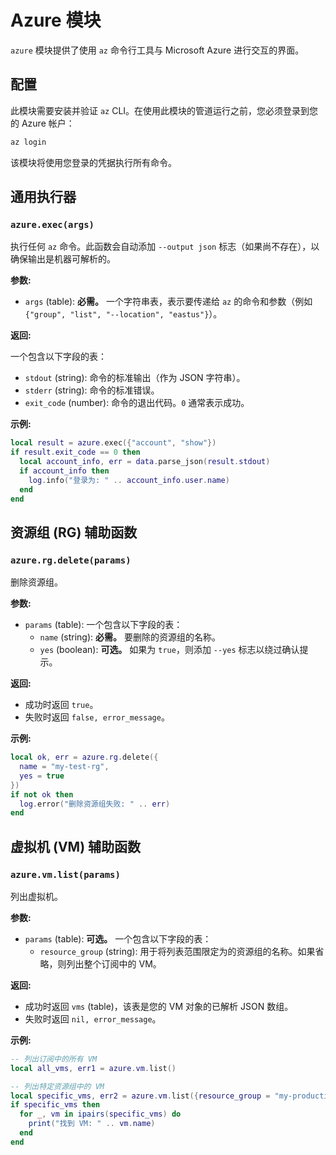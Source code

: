 # Azure 模块

`azure` 模块提供了使用 `az` 命令行工具与 Microsoft Azure 进行交互的界面。

## 配置

此模块需要安装并验证 `az` CLI。在使用此模块的管道运行之前，您必须登录到您的 Azure 帐户：

```bash
az login
```

该模块将使用您登录的凭据执行所有命令。

## 通用执行器

### `azure.exec(args)`

执行任何 `az` 命令。此函数会自动添加 `--output json` 标志（如果尚不存在），以确保输出是机器可解析的。

**参数:**

- `args` (table): **必需。** 一个字符串表，表示要传递给 `az` 的命令和参数（例如 `{"group", "list", "--location", "eastus"}`）。

**返回:**

一个包含以下字段的表：
- `stdout` (string): 命令的标准输出（作为 JSON 字符串）。
- `stderr` (string): 命令的标准错误。
- `exit_code` (number): 命令的退出代码。`0` 通常表示成功。

**示例:**

```lua
local result = azure.exec({"account", "show"})
if result.exit_code == 0 then
  local account_info, err = data.parse_json(result.stdout)
  if account_info then
    log.info("登录为: " .. account_info.user.name)
  end
end
```

## 资源组 (RG) 辅助函数

### `azure.rg.delete(params)`

删除资源组。

**参数:**

- `params` (table): 一个包含以下字段的表：
    - `name` (string): **必需。** 要删除的资源组的名称。
    - `yes` (boolean): **可选。** 如果为 `true`，则添加 `--yes` 标志以绕过确认提示。

**返回:**

- 成功时返回 `true`。
- 失败时返回 `false, error_message`。

**示例:**

```lua
local ok, err = azure.rg.delete({
  name = "my-test-rg",
  yes = true
})
if not ok then
  log.error("删除资源组失败: " .. err)
end
```

## 虚拟机 (VM) 辅助函数

### `azure.vm.list(params)`

列出虚拟机。

**参数:**

- `params` (table): **可选。** 一个包含以下字段的表：
    - `resource_group` (string): 用于将列表范围限定为的资源组的名称。如果省略，则列出整个订阅中的 VM。

**返回:**

- 成功时返回 `vms` (table)，该表是您的 VM 对象的已解析 JSON 数组。
- 失败时返回 `nil, error_message`。

**示例:**

```lua
-- 列出订阅中的所有 VM
local all_vms, err1 = azure.vm.list()

-- 列出特定资源组中的 VM
local specific_vms, err2 = azure.vm.list({resource_group = "my-production-rg"})
if specific_vms then
  for _, vm in ipairs(specific_vms) do
    print("找到 VM: " .. vm.name)
  end
end
```
